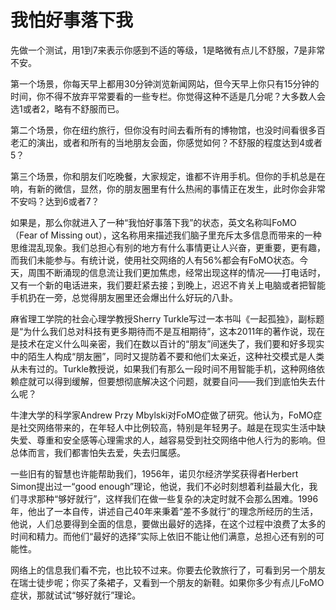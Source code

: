 # 我怕好事落下我

先做一个测试，用1到7来表示你感到不适的等级，1是略微有点儿不舒服，7是非常不安。 

第一个场景，你每天早上都用30分钟浏览新闻网站，但今天早上你只有15分钟的时间，你不得不放弃平常要看的一些专栏。你觉得这种不适是几分呢？大多数人会选1或者2，略有不舒服而已。 

第二个场景，你在纽约旅行，但你没有时间去看所有的博物馆，也没时间看很多百老汇的演出，或者和所有的当地朋友会面，你感觉如何？不舒服的程度达到4或者5？ 

第三个场景，你和朋友们吃晚餐，大家规定，谁都不许用手机。但你的手机总是在响，有新的微信，显然，你的朋友圈里有什么热闹的事情正在发生，此时你会非常不安吗？达到6或者7？ 

如果是，那么你就进入了一种“我怕好事落下我”的状态，英文名称叫FoMO （Fear of Missing out），这名称用来描述我们脑子里充斥太多信息而带来的一种思维混乱现象。我们总担心有别的地方有什么事情更让人兴奋，更重要，更有趣，而我们未能参与。有统计说，使用社交网络的人有56%都会有FoMO状态。今天，周围不断涌现的信息流让我们更加焦虑，经常出现这样的情况——打电话时，又有一个新的电话进来，我们要赶紧去接；到晚上，迟迟不肯关上电脑或者把智能手机扔在一旁，总觉得朋友圈里还会爆出什么好玩的八卦。 

麻省理工学院的社会心理学教授Sherry Turkle写过一本书叫《一起孤独》，副标题是“为什么我们总对科技有更多期待而不是互相期待”，这本2011年的著作说，现在是技术在定义什么叫亲密，我们在数以百计的“朋友”间迷失了，我们要和好多现实中的陌生人构成“朋友圈”，同时又提防着不要和他们太亲近，这种社交模式是人类从未有过的。Turkle教授说，如果我们有那么一段时间不用智能手机，这种网络依赖症就可以得到缓解，但要想彻底解决这个问题，就要自问——我们到底怕失去什么呢？ 

牛津大学的科学家Andrew Przy Mbylski对FoMO症做了研究。他认为，FoMO症是社交网络带来的，在年轻人中比例较高，特别是年轻男子。越是在现实生活中缺失爱、尊重和安全感等心理需求的人，越容易受到社交网络中他人行为的影响。但总体而言，我们都害怕失去爱，失去归属感。 

一些旧有的智慧也许能帮助我们，1956年，诺贝尔经济学奖获得者Herbert Simon提出过一“good enough”理论，他说，我们不必时刻想着利益最大化，我们寻求那种“够好就行”，这样我们在做一些复杂的决定时就不会那么困难。1996年，他出了一本自传，讲述自己40年来秉着“差不多就行”的理念所经历的生活，他说，人们总要得到全面的信息，要做出最好的选择，在这个过程中浪费了太多的时间和精力。而他们“最好的选择”实际上依旧不能让他们满意，总担心还有别的可能性。 

网络上的信息我们看不完，也比较不过来。你要去伦敦旅行了，可看到另一个朋友在瑞士徒步呢；你买了条裙子，又看到一个朋友的新鞋。如果你多少有点儿FoMO症状，那就试试“够好就行”理论。